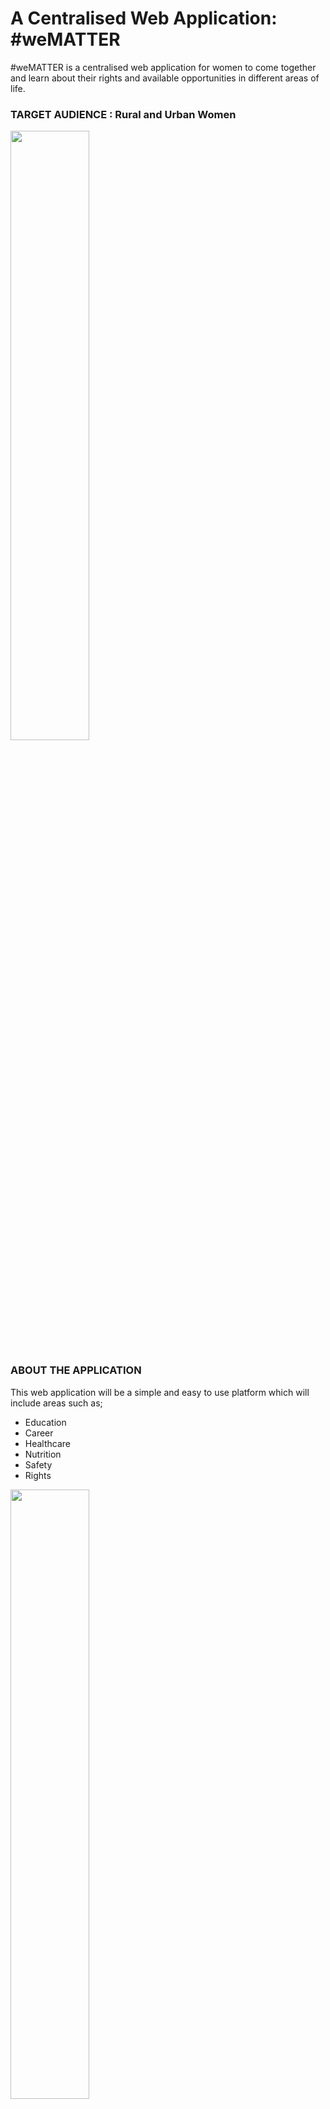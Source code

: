 # A Centralised Web Application: #weMATTER

#weMATTER is a centralised web application for women to come together and learn about their rights and available opportunities in different areas of life.

### TARGET AUDIENCE : Rural and Urban Women
<img src="https://economictimes.indiatimes.com/thumb/msid-70002358,width-1200,height-900,resizemode-4,imgsize-433226/2.jpg?from=mdr" width = 50%>


### ABOUT THE APPLICATION

This web application will be a simple and easy to use platform which will include areas such as;
- Education
- Career
- Healthcare
- Nutrition
- Safety
- Rights

<img src="https://spoindia.org/wp-content/uploads/2017/04/is-women-empowerment.jpg" width = 50%>

### BASIC STRUCTURE


> *CONTENT DIVISION*

We have divided the content into various categories as stated above. The content, for each category, will be designed in such a way that it is easy to access and comprehend.
For an example, let's explore the Education Category.

*EDUCATION*

Education is one the most crucial factors in the development of person’s life.
To increase the impact of education, we will provide women with the available
resources, scholarships, schemes and facilities by the Government of India.
Information and contact details of nearby schools and colleges will be integrated in
the website via Geolocation API.

<hr>
